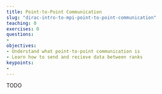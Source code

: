 ```yaml
---
title: Point-to-Point Communication
slug: "dirac-intro-to-mpi-point-to-point-communication"
teaching: 0
exercises: 0
questions:
-
objectives:
- Understand what point-to-point communication is
- Learn how to send and recieve data between ranks
keypoints:
-
---
```


TODO
